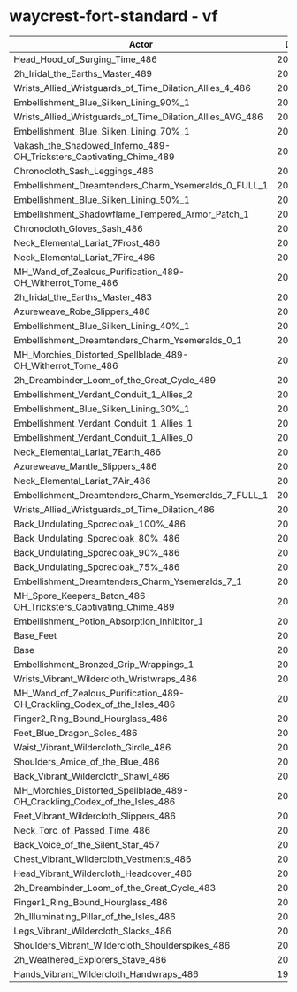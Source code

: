 # waycrest-fort-standard - vf
| Actor | DPS | Increase |
|---|:---:|:---:|
|Head_Hood_of_Surging_Time_486|205968|2.11%|
|2h_Iridal_the_Earths_Master_489|205397|1.83%|
|Wrists_Allied_Wristguards_of_Time_Dilation_Allies_4_486|204766|1.52%|
|Embellishment_Blue_Silken_Lining_90%_1|204751|1.51%|
|Wrists_Allied_Wristguards_of_Time_Dilation_Allies_AVG_486|204213|1.24%|
|Embellishment_Blue_Silken_Lining_70%_1|204144|1.21%|
|Vakash_the_Shadowed_Inferno_489-OH_Tricksters_Captivating_Chime_489|203828|1.05%|
|Chronocloth_Sash_Leggings_486|203566|0.92%|
|Embellishment_Dreamtenders_Charm_Ysemeralds_0_FULL_1|203494|0.89%|
|Embellishment_Blue_Silken_Lining_50%_1|203413|0.85%|
|Embellishment_Shadowflame_Tempered_Armor_Patch_1|203246|0.76%|
|Chronocloth_Gloves_Sash_486|203141|0.71%|
|Neck_Elemental_Lariat_7Frost_486|203114|0.70%|
|Neck_Elemental_Lariat_7Fire_486|203080|0.68%|
|MH_Wand_of_Zealous_Purification_489-OH_Witherrot_Tome_486|203029|0.66%|
|2h_Iridal_the_Earths_Master_483|203021|0.65%|
|Azureweave_Robe_Slippers_486|203001|0.64%|
|Embellishment_Blue_Silken_Lining_40%_1|202933|0.61%|
|Embellishment_Dreamtenders_Charm_Ysemeralds_0_1|202923|0.60%|
|MH_Morchies_Distorted_Spellblade_489-OH_Witherrot_Tome_486|202734|0.51%|
|2h_Dreambinder_Loom_of_the_Great_Cycle_489|202715|0.50%|
|Embellishment_Verdant_Conduit_1_Allies_2|202712|0.50%|
|Embellishment_Blue_Silken_Lining_30%_1|202680|0.48%|
|Embellishment_Verdant_Conduit_1_Allies_1|202667|0.48%|
|Embellishment_Verdant_Conduit_1_Allies_0|202662|0.48%|
|Neck_Elemental_Lariat_7Earth_486|202546|0.42%|
|Azureweave_Mantle_Slippers_486|202521|0.41%|
|Neck_Elemental_Lariat_7Air_486|202467|0.38%|
|Embellishment_Dreamtenders_Charm_Ysemeralds_7_FULL_1|202465|0.38%|
|Wrists_Allied_Wristguards_of_Time_Dilation_486|202433|0.36%|
|Back_Undulating_Sporecloak_100%_486|202231|0.26%|
|Back_Undulating_Sporecloak_80%_486|202220|0.26%|
|Back_Undulating_Sporecloak_90%_486|202196|0.24%|
|Back_Undulating_Sporecloak_75%_486|202186|0.24%|
|Embellishment_Dreamtenders_Charm_Ysemeralds_7_1|202108|0.20%|
|MH_Spore_Keepers_Baton_486-OH_Tricksters_Captivating_Chime_489|201983|0.14%|
|Embellishment_Potion_Absorption_Inhibitor_1|201943|0.12%|
|Base_Feet|201815|0.06%|
|Base|201703|0.00%|
|Embellishment_Bronzed_Grip_Wrappings_1|201534|-0.08%|
|Wrists_Vibrant_Wildercloth_Wristwraps_486|201522|-0.09%|
|MH_Wand_of_Zealous_Purification_489-OH_Crackling_Codex_of_the_Isles_486|201474|-0.11%|
|Finger2_Ring_Bound_Hourglass_486|201455|-0.12%|
|Feet_Blue_Dragon_Soles_486|201284|-0.21%|
|Waist_Vibrant_Wildercloth_Girdle_486|201261|-0.22%|
|Shoulders_Amice_of_the_Blue_486|201256|-0.22%|
|Back_Vibrant_Wildercloth_Shawl_486|201143|-0.28%|
|MH_Morchies_Distorted_Spellblade_489-OH_Crackling_Codex_of_the_Isles_486|201078|-0.31%|
|Feet_Vibrant_Wildercloth_Slippers_486|201027|-0.34%|
|Neck_Torc_of_Passed_Time_486|201016|-0.34%|
|Back_Voice_of_the_Silent_Star_457|200999|-0.35%|
|Chest_Vibrant_Wildercloth_Vestments_486|200873|-0.41%|
|Head_Vibrant_Wildercloth_Headcover_486|200707|-0.49%|
|2h_Dreambinder_Loom_of_the_Great_Cycle_483|200520|-0.59%|
|Finger1_Ring_Bound_Hourglass_486|200499|-0.60%|
|2h_Illuminating_Pillar_of_the_Isles_486|200484|-0.60%|
|Legs_Vibrant_Wildercloth_Slacks_486|200336|-0.68%|
|Shoulders_Vibrant_Wildercloth_Shoulderspikes_486|200313|-0.69%|
|2h_Weathered_Explorers_Stave_486|200286|-0.70%|
|Hands_Vibrant_Wildercloth_Handwraps_486|199969|-0.86%|
